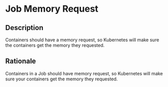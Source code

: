 # Job Memory Request

## Description

Containers should have a memory request, so Kubernetes will make sure the containers get the memory they requested.

## Rationale

Containers in a Job should have memory request, so Kubernetes will make sure your containers get the memory they requested.
